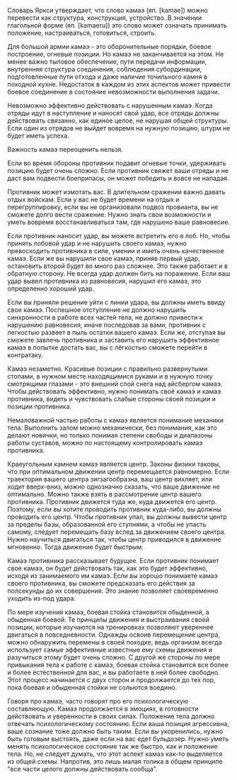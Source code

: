 Словарь Яркси утверждает, что слово камаэ (яп. [kamae]) можно перевести как структура, конструкция, устройство. В значении глагольной форме (яп. [kamaeru]) это слово может означать принимать положение, настраиваться, готовиться, строить.

Для большой армии камаэ - это оборонительные порядки, боевое построение, огневые позиции. Но камаэ не заканчивается на этом. Не менее важно тыловое обеспечение, пути передачи информации, внутренняя структура соединения, соблюдения субординации, подготовленные пути отхода и даже наличие точильного камня в походной кухне. Недостаток в каждом из этих аспектов может привести боевое соединение в состояние невозможности выполнения задачи.

Невозможно эффективно действовать с нарушенным камаэ. Когда отряды идут в наступление и наносят свой удар, все отряды должны действовать связанно, как единое целое, не нарушая общей структуры. Если один из отрядов не выйдет вовремя на нужную позицию, штурм не будет иметь успеха.

Важность камаэ переоценить нельзя.

Если во время обороны противник подавит огневые точки, удерживать позицию будет очень сложно. Если противник свяжет ваши отряды и не даст вам подвести боеприпасы, он может победить и вовсе не нападая.

Противник может измотать вас. В длительном сражении важно давать отдых войскам. Если у вас не будет времени на отдых и перегруппировку, если вы не организовали подвоз провианта, вы не сможете долго вести сражение. Нужно знать свои возможности и уметь вовремя восстанавливаться там, где нарушено ваше равновесие.

Если противник наносит удар, вы можете встретить его в лоб. Но, чтобы принять лобовой удар и не нарушить своего камаэ, нужно превосходить противника в силе, умении и иметь очень качественное камаэ. Если же вы нарушили свое камаэ, приняв первый удар, остановить второй будет во много раз сложнее. Это также работает и в обратную сторону. Не всегда удар должен бить на поражение. Если ваш удар вывел противника из равновесия, нарушил его камаэ, это определенно хороший удар.

Если вы приняли решение уйти с линии удара, вы должны иметь ввиду свое камаэ. Поспешное отступление не должно нарушить синхронности в работе всех частей тела, не должно привести к нарушению равновесия, иначе последовав за вами, противник с легкостью развеет в пыль остатки вашего камаэ. Если же, отступая вы сможете завлечь противника и заставить его нарушить эффективное камаэ в попытке достать вас, вы с лёгкостью сможете перейти в контратаку.

Камаэ незаметно. Красивые позиции с правильно развернутыми стопами, в нужном месте находящимися руками и в нужную точку смотрящими глазами - это внешний слой снега над айсбергом камаэ. Чтобы действовать эффективно, нужно понимать своё камаэ и камаэ противника, видеть и чувствовать слабые стороны своей позиции и позиции противника.

Немаловажной частью работы с камаэ является понимание механики тела. Выполнить залом можно механически, без понимания, как это делают новички, но только понимая степени свободы и диапазоны работы суставов, можно по настоящему контролировать камаэ противника.

Краеугольным камнем камаэ является центр. Законы физики таковы, что при оптимальном движении центр перемещается равномерно. Если траектория вашего центра зигзагообразна, ваш центр вихляет, или ходит вверх-вниз, можно однозначно сказать, что ваше движение не оптимально. Можно также взять в рассмотрение центр вашего противника. Противник движется туда же, куда движется его центр. Поэтому, если вы хотите проводить противник куда-либо, вы должны проводить его центр. Чтобы противник упал, вы должны вывести центр за пределы базы, образованной его ступнями, а чтобы не упасть самому, следует перемещать базу вслед за движением своего центра. Нужно научиться двигаться так, чтобы центр приводился в движение мгновенно. Тогда движение будет быстрым.

Камаэ противника рассказывает будущее. Если противник понимает свое камаэ, он будет действовать так, как это будет эффективно, исходя из занимаемого им камаэ. Если вы хорошо понимаете камаэ своего противника, вы сможете предсказать его действия за полсекунды до их совершения. Это знание позволяет своевременно уходить из-под удара.

По мере изучения камаэ, боевая стойка становится обыденной, а обыденная боевой. Те принципы движения и выстраивания своей позиции, которые изучаются на тренировках позволяют увереннее двигаться в повседневности. Однажды освоив перемещение центра, можно обнаружить перемены в своей походке, ведь организм всегда использует самые эффективные известные ему схемы движения и разучиться этому будет очень сложно. С другой же стороны по мере привыкания тела к работе с камаэ, боевая стойка становится все более и более естественной для вас, и вы работаете в ней более свободно. Этот процесс начинается с двух сторон и продолжается до тех пор, пока боевая и обыденная стойки не сольются воедино.

Говоря про камаэ, часто говорят про его психологическую составляющую. Камаэ продолжается в эмоциях, в готовности действовать и уверенности в своих силах. Положение тела должно отвечать психологическому состоянию. Если ваша позиция агрессивна, ваше сознание тоже должно быть таким. Если вы укоренились, нужно быть готовым выстоять, даже если на вас едет бульдозер. Нужно уметь менять психологическое состояние так же быстро, как и положение тела. Но, не следует думать, что этот аспект камаэ как-то выделяется из общей схемы. Напротив, это лишь малая толика в общем принципе "все части целого должны действовать сообща".